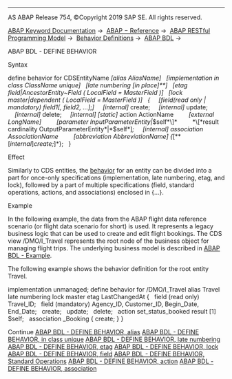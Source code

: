   

* * *

AS ABAP Release 754, ©Copyright 2019 SAP SE. All rights reserved.

[ABAP Keyword Documentation](javascript:call_link\('abenabap.htm'\)) →  [ABAP − Reference](javascript:call_link\('abenabap_reference.htm'\)) →  [ABAP RESTful Programming Model](javascript:call_link\('abenrestful_abap_programming.htm'\)) →  [Behavior Definitions](javascript:call_link\('abenabap_behavior_definitions.htm'\)) →  [ABAP BDL](javascript:call_link\('abenabap_bdl.htm'\)) → 

ABAP BDL - DEFINE BEHAVIOR

Syntax

define behavior for CDSEntityName *\[*alias AliasName*\]*
  *\[*implementation in class ClassName unique*\]*
  *\[*late numbering *\[*in place*\]**\]*
  *\[*etag field*|*AncestorEntity~Field ( LocalField = MasterField )*\]*
  *\[*lock master*|*dependent ( LocalField = MasterField )*\]*
  {
    *\[*field(read only *|* mandatory) field1*\[*, field2, ...*\]*;*\]*
    *\[*internal*\]* create;
    *\[*internal*\]* update;
    *\[*internal*\]* delete;
    *\[*internal*\]* *\[*static*\]* action ActionName
        *\[*external LongName*\]*
        *\[*parameter InputParameterEntity*|*$self*\]*
        *\[*result cardinality OutputParameterEntity*|*$self*\]*;
    *\[*internal*\]* association AssociationName
        *\[*abbreviation AbbreviationName*\]* {*\[**\[*internal*\]*create;*\]*};
  }

Effect

Similarly to CDS entities, the [behavior](javascript:call_link\('abenbehavior_glosry.htm'\) "Glossary Entry") for an entity can be divided into a part for once-only specifications (implementation, late numbering, etag, and lock), followed by a part of multiple specifications (field, standard operations, actions, and associations) enclosed in {...}.

Example

In the following example, the data from the ABAP flight data reference scenario (or flight data scenario for short) is used. It represents a legacy business logic that can be used to create and edit flight bookings. The CDS view /DMO/I\_Travel represents the root node of the business object for managing flight trips. The underlying business model is described in [ABAP BDL - Example](javascript:call_link\('abenbdl_example.htm'\)).

The following example shows the behavior definition for the root entity Travel.

implementation unmanaged;
define behavior for /DMO/I\_Travel alias Travel
late numbering
lock master
etag LastChangedAt
{
  field (read only) Travel\_ID;
  field (mandatory) Agency\_ID, Customer\_ID, Begin\_Date, End\_Date;
  create;
  update;
  delete;
  action set\_status\_booked result \[1\] $self;
  association \_Booking { create; }
}

Continue
[ABAP BDL - DEFINE BEHAVIOR, alias](javascript:call_link\('abenbdl_alias.htm'\))
[ABAP BDL - DEFINE BEHAVIOR, in class unique](javascript:call_link\('abenbdl_in_class_unique.htm'\))
[ABAP BDL - DEFINE BEHAVIOR, late numbering](javascript:call_link\('abenbdl_late_numbering.htm'\))
[ABAP BDL - DEFINE BEHAVIOR, etag](javascript:call_link\('abenbdl_etag.htm'\))
[ABAP BDL - DEFINE BEHAVIOR, lock](javascript:call_link\('abenbdl_lock.htm'\))
[ABAP BDL - DEFINE BEHAVIOR, field](javascript:call_link\('abenbdl_field.htm'\))
[ABAP BDL - DEFINE BEHAVIOR, Standard Operations](javascript:call_link\('abenbdl_standard_operations.htm'\))
[ABAP BDL - DEFINE BEHAVIOR, action](javascript:call_link\('abenbdl_action.htm'\))
[ABAP BDL - DEFINE BEHAVIOR, association](javascript:call_link\('abenbdl_association.htm'\))